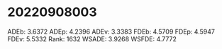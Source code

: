 # 20220908003

ADEb: 3.6372
ADEp: 4.2396
ADEv: 3.3383
FDEb: 4.5709
FDEp: 4.5947
FDEv: 5.5332
Rank: 1632
WSADE: 3.9268
WSFDE: 4.7772